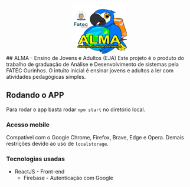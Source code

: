 <div style="display:flex; width:100%; justify-content:center;">
  <img src="./src/assets/images/alma-logo.png" style="max-width:150px">
</div>
## ALMA - Ensino de Jovens e Adultos (EJA)
Este projeto é o produto do trabalho de graduação de Análise e Desenvolvimento de sistemas pela FATEC Ourinhos.
O intuito inicial é ensinar jovens e adultos a ler com atividades pedagógicas simples.

## Rodando o APP
Para rodar o app basta rodar `npm start` no diretório local.
### Acesso mobile
Compatível com o Google Chrome, Firefox, Brave, Edge e Opera. Demais restrições devido ao uso de `localstorage`.

### Tecnologias usadas
- ReactJS - Front-end
  - Firebase - Autenticação com Google
